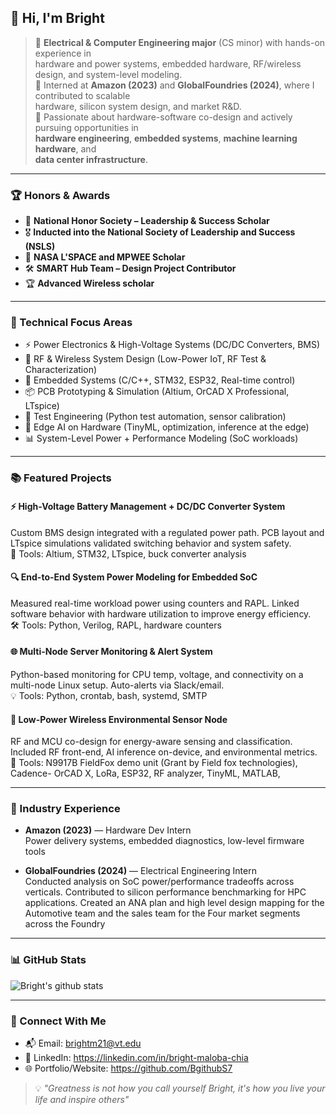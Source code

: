 ## 👋 Hi, I'm Bright

> 🔧 **Electrical & Computer Engineering major** (CS minor) with hands-on experience in  
> hardware and power systems, embedded hardware, RF/wireless design, and system-level modeling.  
> 💼 Interned at **Amazon (2023)** and **GlobalFoundries (2024)**, where I contributed to scalable  
> hardware, silicon system design, and market R&D.  
> 🎯 Passionate about hardware-software co-design and actively pursuing opportunities in  
> **hardware engineering**, **embedded systems**, **machine learning hardware**, and  
> **data center infrastructure**.


---
### 🏆 Honors & Awards

- 🌟 **National Honor Society – Leadership & Success Scholar**  
- 🎖️ **Inducted into the National Society of Leadership and Success (NSLS)**  
- 🚀 **NASA L'SPACE and MPWEE Scholar**  
- 🛠️ **SMART Hub Team – Design Project Contributor**
- 🏆 **Advanced Wireless scholar**

---

### 💼 Technical Focus Areas

- ⚡ Power Electronics & High-Voltage Systems (DC/DC Converters, BMS)
- 🔬 RF & Wireless System Design (Low-Power IoT, RF Test & Characterization)
- 🤖 Embedded Systems (C/C++, STM32, ESP32, Real-time control)
- 📦 PCB Prototyping & Simulation (Altium, OrCAD X Professional, LTspice)
- 🧪 Test Engineering (Python test automation, sensor calibration)
- 📶 Edge AI on Hardware (TinyML, optimization, inference at the edge)
- 📊 System-Level Power + Performance Modeling (SoC workloads)

---

### 📚 Featured Projects

#### ⚡ High-Voltage Battery Management + DC/DC Converter System
Custom BMS design integrated with a regulated power path. PCB layout and LTspice simulations validated switching behavior and system safety.  
🔧 Tools: Altium, STM32, LTspice, buck converter analysis

#### 🔍 End-to-End System Power Modeling for Embedded SoC
Measured real-time workload power using counters and RAPL. Linked software behavior with hardware utilization to improve energy efficiency.  
🛠️ Tools: Python, Verilog, RAPL, hardware counters

#### 🌐 Multi-Node Server Monitoring & Alert System
Python-based monitoring for CPU temp, voltage, and connectivity on a multi-node Linux setup. Auto-alerts via Slack/email.  
💡 Tools: Python, crontab, bash, systemd, SMTP

#### 🌿 Low-Power Wireless Environmental Sensor Node
RF and MCU co-design for energy-aware sensing and classification. Included RF front-end, AI inference on-device, and environmental metrics.  
📡 Tools: N9917B FieldFox demo unit (Grant by Field fox technologies), Cadence- OrCAD X, LoRa, ESP32, RF analyzer, TinyML, MATLAB, 

---

### 🏢 Industry Experience

- **Amazon (2023)** — Hardware Dev Intern  
Power delivery systems, embedded diagnostics, low-level firmware tools

- **GlobalFoundries (2024)** — Electrical Engineering Intern  
  Conducted analysis on SoC power/performance tradeoffs across verticals. Contributed to silicon performance benchmarking for HPC applications.
  Created an ANA plan and high level design mapping for the Automotive team and the sales team for the Four market segments across the Foundry

---

### 📊 GitHub Stats

![Bright's github stats](https://github-readme-stats.vercel.app/api?username=BgithubS7&count_private=true&show_icons=true&theme=radical&hide_rank=false)



---

### 🔗 Connect With Me

- 📬 Email: brightm21@vt.edu
- 🔗 LinkedIn: https://linkedin.com/in/bright-maloba-chia
- 🌐 Portfolio/Website: https://github.com/BgithubS7



> 💡 *"Greatness is not how you call yourself Bright, it's how you live your life and inspire others"*

